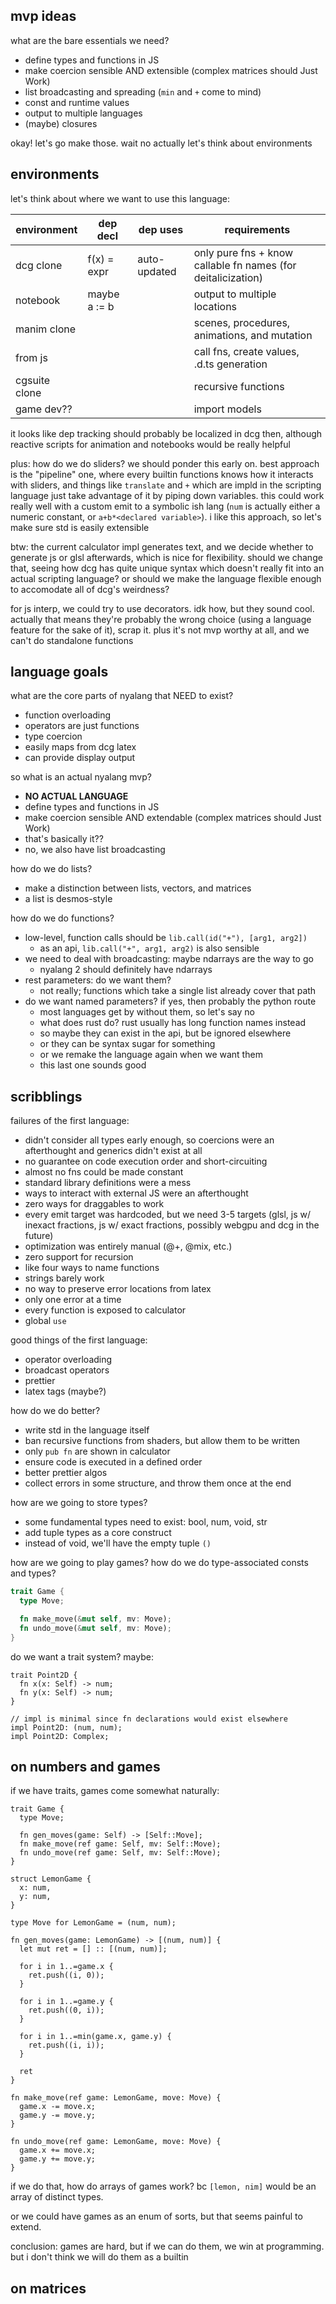 ## mvp ideas

what are the bare essentials we need?

- define types and functions in JS
- make coercion sensible AND extensible (complex matrices should Just Work)
- list broadcasting and spreading (`min` and `+` come to mind)
- const and runtime values
- output to multiple languages
- (maybe) closures

okay! let's go make those. wait no actually let's think about environments

## environments

let's think about where we want to use this language:

| environment   | dep decl     | dep uses     | requirements                                                 |
| ------------- | ------------ | ------------ | ------------------------------------------------------------ |
| dcg clone     | f(x) = expr  | auto-updated | only pure fns + know callable fn names (for deitalicization) |
| notebook      | maybe a := b |              | output to multiple locations                                 |
| manim clone   |              |              | scenes, procedures, animations, and mutation                 |
| from js       |              |              | call fns, create values, .d.ts generation                    |
| cgsuite clone |              |              | recursive functions                                          |
| game dev??    |              |              | import models                                                |

it looks like dep tracking should probably be localized in dcg then, although
reactive scripts for animation and notebooks would be really helpful

plus: how do we do sliders? we should ponder this early on. best approach is the
"pipeline" one, where every builtin functions knows how it interacts with
sliders, and things like `translate` and `+` which are impld in the scripting
language just take advantage of it by piping down variables. this could work
really well with a custom emit to a symbolic ish lang (`num` is actually either
a numeric constant, or `a+b*<declared variable>`). i like this approach, so
let's make sure std is easily extensible

btw: the current calculator impl generates text, and we decide whether to
generate js or glsl afterwards, which is nice for flexibility. should we change
that, seeing how dcg has quite unique syntax which doesn't really fit into an
actual scripting language? or should we make the language flexible enough to
accomodate all of dcg's weirdness?

for js interp, we could try to use decorators. idk how, but they sound cool.
actually that means they're probably the wrong choice (using a language feature
for the sake of it), scrap it. plus it's not mvp worthy at all, and we can't do
standalone functions

## language goals

what are the core parts of nyalang that NEED to exist?

- function overloading
- operators are just functions
- type coercion
- easily maps from dcg latex
- can provide display output

so what is an actual nyalang mvp?

- **NO ACTUAL LANGUAGE**
- define types and functions in JS
- make coercion sensible AND extendable (complex matrices should Just Work)
- that's basically it??
- no, we also have list broadcasting

how do we do lists?

- make a distinction between lists, vectors, and matrices
- a list is desmos-style

how do we do functions?

- low-level, function calls should be `lib.call(id("+"), [arg1, arg2])`
  - as an api, `lib.call("+", arg1, arg2)` is also sensible
- we need to deal with broadcasting: maybe ndarrays are the way to go
  - nyalang 2 should definitely have ndarrays
- rest parameters: do we want them?
  - not really; functions which take a single list already cover that path
- do we want named parameters? if yes, then probably the python route
  - most languages get by without them, so let's say no
  - what does rust do? rust usually has long function names instead
  - so maybe they can exist in the api, but be ignored elsewhere
  - or they can be syntax sugar for something
  - or we remake the language again when we want them
  - this last one sounds good

## scribblings

failures of the first language:

- didn't consider all types early enough, so coercions were an afterthought and
  generics didn't exist at all
- no guarantee on code execution order and short-circuiting
- almost no fns could be made constant
- standard library definitions were a mess
- ways to interact with external JS were an afterthought
- zero ways for draggables to work
- every emit target was hardcoded, but we need 3-5 targets (glsl, js w/ inexact
  fractions, js w/ exact fractions, possibly webgpu and dcg in the future)
- optimization was entirely manual (@+, @mix, etc.)
- zero support for recursion
- like four ways to name functions
- strings barely work
- no way to preserve error locations from latex
- only one error at a time
- every function is exposed to calculator
- global `use`

good things of the first language:

- operator overloading
- broadcast operators
- prettier
- latex tags (maybe?)

how do we do better?

- write std in the language itself
- ban recursive functions from shaders, but allow them to be written
- only `pub fn` are shown in calculator
- ensure code is executed in a defined order
- better prettier algos
- collect errors in some structure, and throw them once at the end

how are we going to store types?

- some fundamental types need to exist: bool, num, void, str
- add tuple types as a core construct
- instead of void, we'll have the empty tuple `()`

how are we going to play games? how do we do type-associated consts and types?

```rs
trait Game {
  type Move;

  fn make_move(&mut self, mv: Move);
  fn undo_move(&mut self, mv: Move);
}
```

do we want a trait system? maybe:

```nya
trait Point2D {
  fn x(x: Self) -> num;
  fn y(x: Self) -> num;
}

// impl is minimal since fn declarations would exist elsewhere
impl Point2D: (num, num);
impl Point2D: Complex;
```

## on numbers and games

if we have traits, games come somewhat naturally:

```nya
trait Game {
  type Move;

  fn gen_moves(game: Self) -> [Self::Move];
  fn make_move(ref game: Self, mv: Self::Move);
  fn undo_move(ref game: Self, mv: Self::Move);
}

struct LemonGame {
  x: num,
  y: num,
}

type Move for LemonGame = (num, num);

fn gen_moves(game: LemonGame) -> [(num, num)] {
  let mut ret = [] :: [(num, num)];

  for i in 1..=game.x {
    ret.push((i, 0));
  }

  for i in 1..=game.y {
    ret.push((0, i));
  }

  for i in 1..=min(game.x, game.y) {
    ret.push((i, i));
  }

  ret
}

fn make_move(ref game: LemonGame, move: Move) {
  game.x -= move.x;
  game.y -= move.y;
}

fn undo_move(ref game: LemonGame, move: Move) {
  game.x += move.x;
  game.y += move.y;
}
```

if we do that, how do arrays of games work? bc `[lemon, nim]` would be an array
of distinct types.

or we could have games as an enum of sorts, but that seems painful to extend.

conclusion: games are hard, but if we can do them, we win at programming. but i
don't think we will do them as a builtin

## on matrices
